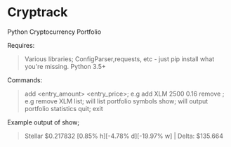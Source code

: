 # Cryptrack
Python Cryptocurrency Portfolio

Requires:
> Various libraries; ConfigParser,requests, etc - just pip install what you're missing.
> Python 3.5+

Commands:
> add <symbol> <entry_amount> <entry_price>; e.g add XLM 2500 0.16 
> remove <symbol>; e.g remove XLM 
> list; will list portfolio symbols 
> show; will output portfolio statistics 
> quit; exit

Example output of show;
> Stellar $0.217832 [0.85% h][-4.78% d][-19.97% w] | Delta: $135.664
